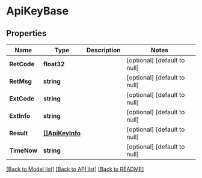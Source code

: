 # ApiKeyBase

## Properties
Name | Type | Description | Notes
------------ | ------------- | ------------- | -------------
**RetCode** | **float32** |  | [optional] [default to null]
**RetMsg** | **string** |  | [optional] [default to null]
**ExtCode** | **string** |  | [optional] [default to null]
**ExtInfo** | **string** |  | [optional] [default to null]
**Result** | [**[]ApiKeyInfo**](APIKeyInfo.md) |  | [optional] [default to null]
**TimeNow** | **string** |  | [optional] [default to null]

[[Back to Model list]](../README.md#documentation-for-models) [[Back to API list]](../README.md#documentation-for-api-endpoints) [[Back to README]](../README.md)


